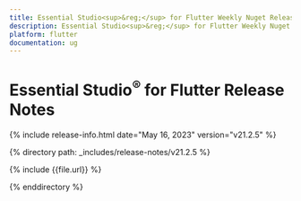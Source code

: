 ```yaml
---
title: Essential Studio<sup>&reg;</sup> for Flutter Weekly Nuget Release Release Notes  
description: Essential Studio<sup>&reg;</sup> for Flutter Weekly Nuget Release Release Notes  
platform: flutter
documentation: ug
---
```


# Essential Studio<sup>&reg;</sup> for Flutter Release Notes  

{% include release-info.html date="May 16, 2023" version="v21.2.5" %} 

{% directory path: _includes/release-notes/v21.2.5 %}

{% include {{file.url}} %}

{% enddirectory %}